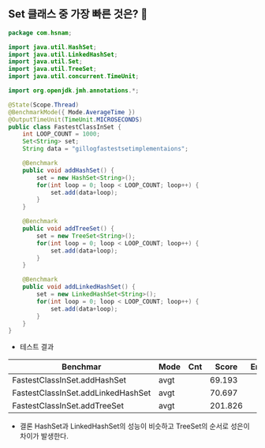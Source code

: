 ## Set 클래스 중 가장 빠른 것은? 🏃‍



```java
package com.hsnam;

import java.util.HashSet;
import java.util.LinkedHashSet;
import java.util.Set;
import java.util.TreeSet;
import java.util.concurrent.TimeUnit;

import org.openjdk.jmh.annotations.*;

@State(Scope.Thread)
@BenchmarkMode({ Mode.AverageTime })
@OutputTimeUnit(TimeUnit.MICROSECONDS)
public class FastestClassInSet {
    int LOOP_COUNT = 1000;
    Set<String> set;
    String data = "gillogfastestsetimplementaions";

    @Benchmark
    public void addHashSet() {
        set = new HashSet<String>();
        for(int loop = 0; loop < LOOP_COUNT; loop++) {
            set.add(data+loop);
        }
    }

    @Benchmark
    public void addTreeSet() {
        set = new TreeSet<String>();
        for(int loop = 0; loop < LOOP_COUNT; loop++) {
            set.add(data+loop);
        }
    }

    @Benchmark
    public void addLinkedHashSet() {
        set = new LinkedHashSet<String>();
        for(int loop = 0; loop < LOOP_COUNT; loop++) {
            set.add(data+loop);
        }
    }
}
```

- 테스트 결과

|Benchmar                           |Mode|Cnt|  Score|Error|Units|
|-----------------------------------|----|---|-------|-----|-----|
|FastestClassInSet.addHashSet       |avgt|   | 69.193|     |us/op|
|FastestClassInSet.addLinkedHashSet |avgt|   | 70.697|     |us/op|
|FastestClassInSet.addTreeSet       |avgt|   |201.826|     |us/op|

- 결론
HashSet과 LinkedHashSet의 성능이 비슷하고 TreeSet의 순서로 성은이 차이가 발생한다.
